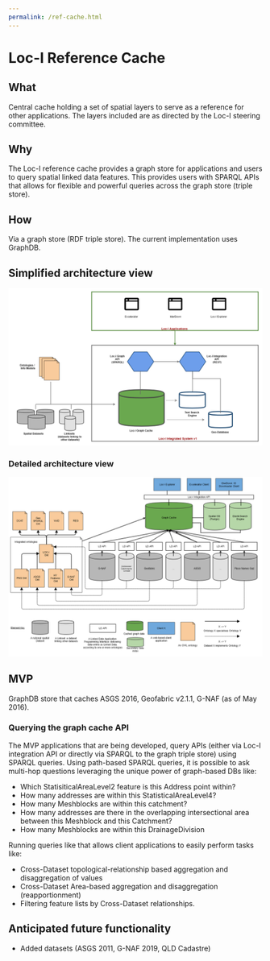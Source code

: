 ```yaml
---
permalink: /ref-cache.html
---
```


# Loc-I Reference Cache

## What

Central cache holding a set of spatial layers to serve as a reference for other applications. The layers included are as directed by the Loc-I steering committee.     


## Why

The Loc-I reference cache provides a graph store for applications and users to query spatial linked data features. This provides users with SPARQL APIs that allows for flexible and powerful queries across the graph store (triple store).
     
## How 

Via a graph store (RDF triple store). The current implementation uses GraphDB.

## Simplified architecture view 

![Loc-I Technical Architecture Overview](images/loci-system-tech-overview-nov2019.png "Loc-I Technical Architecture Overview")

### Detailed architecture view 

![Loc-I Cache Architecture](images/loci-architecture-oct19.png "Loc-I Cache Architecture")

## MVP 

GraphDB store that caches ASGS 2016, Geofabric v2.1.1, G-NAF (as of May 2016).
### Querying the graph cache API

The MVP applications that are being developed, query APIs (either via Loc-I integration API or directly via SPARQL to the graph triple store) using SPARQL queries. Using path-based SPARQL queries, it is possible to ask multi-hop questions leveraging the unique power of graph-based DBs like:

* Which StatisiticalAreaLevel2 feature is this Address point within?
* How many addresses are within this StatisticalAreaLevel4?
* How many Meshblocks are within this catchment?
* How many addresses are there in the overlapping intersectional area between this Meshblock and this Catchment?
* How many Meshblocks are within this DrainageDivision

Running queries like that allows client applications to easily perform tasks like:
* Cross-Dataset topological-relationship based aggregation and disaggregation of values
* Cross-Dataset Area-based aggregation and disaggregation (reapportionment)
* Filtering feature lists by Cross-Dataset relationships.

## Anticipated future functionality

* Added datasets (ASGS 2011, G-NAF 2019, QLD Cadastre)


